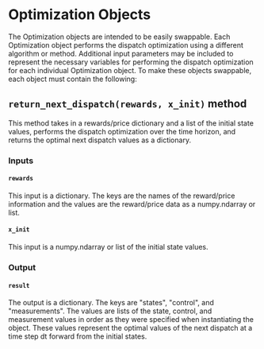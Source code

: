 # Optimization Objects

The Optimization objects are intended to be easily swappable. Each Optimization object 
performs the dispatch optimization using a different algorithm or method. Additional 
input parameters may be included to represent the necessary variables for performing the 
dispatch optimization for each individual Optimization object. To make these 
objects swappable, each object must contain the following:

## `return_next_dispatch(rewards, x_init)` method

This method takes in a rewards/price dictionary and a list of the initial state values, 
performs the dispatch optimization over the time horizon, and returns the optimal next 
dispatch values as a dictionary.

### Inputs

#### `rewards`

This input is a dictionary. The keys are the names of the reward/price information and 
the values are the reward/price data as a numpy.ndarray or list.

#### `x_init`

This input is a numpy.ndarray or list of the initial state values.

### Output

#### `result`

The output is a dictionary. The keys are "states", "control", and "measurements". The 
values are lists of the state, control, and measurement values in order as they were 
specified when instantiating the object. These values represent the optimal values of 
the next dispatch at a time step dt forward from the initial states.